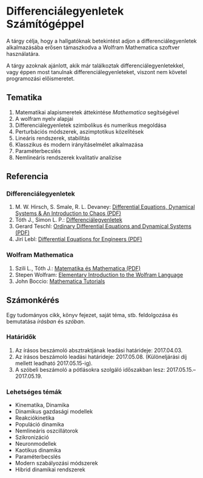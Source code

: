 # Differenciálegyenletek Számítógéppel
A tárgy célja, hogy a hallgatóknak betekintést adjon a differenciálegyenletek alkalmazásába erősen támaszkodva a Wolfram Mathematica szoftver használatára. 

A tárgy azoknak ajánlott, akik már találkoztak differenciálegyenletekkel, vagy éppen most tanulnak differenciálegyenleteket, viszont nem követel programozási előismeretet.

## Tematika
  1. Matematikai alapismeretek áttekintése _Mathematica_ segítségével
  2. A wolfram nyelv alapjai
  3. Differenciálegyenletek szimbolikus és numerikus megoldása
  5. Perturbációs módszerek, aszimptotikus közelítések
  6. Lineáris rendszerek, stabilitás
  7. Klasszikus és modern irányításelmélet alkalmazása
  8. Paraméterbecslés
  9. Nemlineáris rendszerek kvalitatív analízise
  
## Referencia
### Differenciálegyenletek
  1. M. W. Hirsch, S. Smale, R. L. Devaney: [Differential Equations, Dynamical Systems & An Introduction to Chaos (PDF)](https://www.math.upatras.gr/~bountis/files/def-eq.pdf)
  2. Tóth J., Simon L. P.: [Differenciálegyenletek](http://www.interkonyv.hu/konyvek/?isbn=978-963-2790-57-2)
  3. Gerard Teschl: [Ordinary Differential Equations and Dynamical Systems (PDF)](https://www.mat.univie.ac.at/~gerald/ftp/book-ode/ode.pdf)
  4. Jirí Lebl: [Differential Equations for Engineers (PDF)](http://www.jirka.org/diffyqs/diffyqs.pdf)

### Wolfram Mathematica
  1. Szili L., Tóth J.: [Matematika és Mathematica (PDF)](http://math.bme.hu/~jtoth/pubtexts/SziliTothMma.pdf)
  2. Stepen Wolfram: [Elementary Introduction to the Wolfram Language](http://www.wolfram.com/language/elementary-introduction/)
  3. John Boccio: [Mathematica Tutorials](http://www.johnboccio.com/MathematicaTutorials/)

## Számonkérés
Egy tudományos cikk, könyv fejezet, saját téma, stb. feldolgozása és bemutatása _írásban_ és _szóban_.

### Határidők
  1. Az írásos beszámoló absztraktjának leadási határideje: 2017.04.03.
  2. Az írásos beszámoló leadási határideje: 2017.05.08. (Különeljárási díj mellett leadható 2017.05.15-ig).
  3. A szóbeli beszámoló a pótlásokra szolgáló időszakban lesz: 2017.05.15.&ndash;2017.05.19.

### Lehetséges témák
- Kinematika, Dinamika
- Dinamikus gazdasági modellek
- Reakciókinetika
- Populáció dinamika
- Nemlineáris oszcillátorok
- Szikronizáció
- Neuronmodellek
- Kaotikus dinamika
- Paraméterbecslés
- Modern szabályozási módszerek
- Hibrid dinamikai rendszerek
